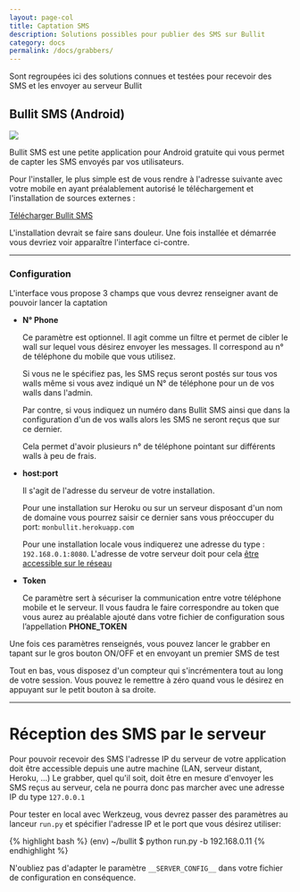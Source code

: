 ```yaml
---
layout: page-col
title: Captation SMS
description: Solutions possibles pour publier des SMS sur Bullit 
category: docs
permalink: /docs/grabbers/
---
```


<p class="bg-info-box">
Sont regroupées ici des solutions connues et testées pour recevoir des SMS et les envoyer au serveur Bullit
</p>

## Bullit SMS (Android)

<img src="http://img.bullit.io/screenshots/bullit-sms_200.png" class="img-responsive pull-left" style="margin-right: 15px;" />

Bullit SMS est une petite application pour Android gratuite qui vous permet de capter les SMS envoyés par vos utilisateurs.

Pour l'installer, le plus simple est de vous rendre à l'adresse suivante avec votre mobile en ayant préalablement autorisé le téléchargement et l'installation de sources externes :

[Télécharger Bullit SMS](http://img.bullit.io/apk/bullit.66.apk)

L'installation devrait se faire sans douleur. Une fois installée et démarrée vous devriez voir apparaître l'interface ci-contre.

<hr/>

### Configuration

L'interface vous propose 3 champs que vous devrez renseigner avant de pouvoir lancer la captation

- __N° Phone__

    Ce paramètre est optionnel. Il agit comme un filtre et permet de cibler le wall sur lequel vous désirez envoyer les messages. Il correspond au n° de téléphone du mobile que vous utilisez.

    Si vous ne le spécifiez pas, les SMS reçus seront postés sur tous vos walls même si vous avez indiqué un N° de téléphone pour un de vos walls dans l'admin.

    Par contre, si vous indiquez un numéro dans Bullit SMS ainsi que dans la configuration d'un de vos walls alors les SMS ne seront reçus que sur ce dernier.

    Cela permet d'avoir plusieurs n° de téléphone pointant sur différents walls à peu de frais.

- __host:port__

    Il s'agit de l'adresse du serveur de votre installation.

    Pour une installation sur Heroku ou sur un serveur disposant d'un nom de domaine vous pourrez saisir ce dernier sans vous préoccuper du port: `monbullit.herokuapp.com`

    Pour une installation locale vous indiquerez une adresse du type : `192.168.0.1:8080`. L'adresse de votre serveur doit pour cela [être accessible sur le réseau](#config)


- __Token__

    Ce paramètre sert à sécuriser la communication entre votre téléphone mobile et le serveur. Il vous faudra le faire correspondre au token que vous aurez au préalable ajouté dans votre fichier de configuration sous l’appellation __PHONE_TOKEN__

Une fois ces paramètres renseignés, vous pouvez lancer le grabber en tapant sur le gros bouton ON/OFF et en envoyant un premier SMS de test

Tout en bas, vous disposez d'un compteur qui s'incrémentera tout au long de votre session. Vous pouvez le remettre à zéro quand vous le désirez en appuyant sur le petit bouton à sa droite.





---

# Réception des SMS par le serveur
<a name="config"></a>
Pour pouvoir recevoir des SMS l'adresse IP du serveur de votre application doit être accessible depuis une autre machine (LAN, serveur distant, Heroku, ...) Le grabber, quel qu'il soit, doit être en mesure d'envoyer les SMS reçus au serveur, cela ne pourra donc pas marcher avec une adresse IP du type `127.0.0.1`

Pour tester en local avec Werkzeug, vous devrez passer des paramètres au lanceur `run.py` et spécifier l'adresse IP et le port que vous désirez utiliser:

{% highlight bash %}
(env) ~/bullit $ python run.py -b 192.168.0.11
{% endhighlight %}

N'oubliez pas d'adapter le paramètre `__SERVER_CONFIG__` dans votre fichier de configuration en conséquence.

